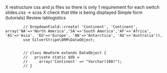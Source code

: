 X restructure css and js files so there is only 1 requirement for each
switch slides.css -> scss
X check that title is being displayed
Simple form (tutorials)
Review lablogistics


            // DropdownField::create( 'Continent', 'Continent', array('NA'=>'North America','SA'=>'South America','AF'=>'Africa', 'AS'=>'Asia', 'EU'=>'Europe', 'AN'=>'Antarctica', 'AU'=>'Australia')),
            use SilverStripe\ORM\DataObject;


            // class NewForm extends DataObject {
            //   private static $db =
            //     array('Continent' => "Varchar(100)");
            // }
